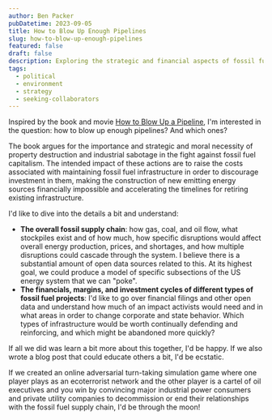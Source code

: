 ```yaml
---
author: Ben Packer
pubDatetime: 2023-09-05
title: How to Blow Up Enough Pipelines
slug: how-to-blow-up-enough-pipelines
featured: false
draft: false
description: Exploring the strategic and financial aspects of fossil fuel infrastructure disruption
tags:
  - political
  - environment
  - strategy
  - seeking-collaborators
---
```


Inspired by the book and movie [How to Blow Up a Pipeline](https://en.wikipedia.org/wiki/How_to_Blow_Up_a_Pipeline), I'm interested in the question: how to blow up enough pipelines? And which ones?

The book argues for the importance and strategic and moral necessity of property destruction and industrial sabotage in the fight against fossil fuel capitalism. The intended impact of these actions are to raise the costs associated with maintaining fossil fuel infrastructure in order to discourage investment in them, making the construction of new emitting energy sources financially impossible and accelerating the timelines for retiring existing infrastructure.

I'd like to dive into the details a bit and understand:
- **The overall fossil supply chain**: how gas, coal, and oil flow, what stockpiles exist and of how much, how specific disruptions would affect overall energy production, prices, and shortages, and how multiple disruptions could cascade through the system. I believe there is a substantial amount of open data sources related to this. At its highest goal, we could produce a model of specific subsections of the US energy system that we can "poke".
- **The financials, margins, and investment cycles of different types of fossil fuel projects**: I'd like to go over financial filings and other open data and understand how much of an impact activists would need and in what areas in order to change corporate and state behavior. Which types of infrastructure would be worth continually defending and reinforcing, and which might be abandoned more quickly?

If all we did was learn a bit more about this together, I'd be happy. If we also wrote a blog post that could educate others a bit, I'd be ecstatic.

If we created an online adversarial turn-taking simulation game where one player plays as an ecoterrorist network and the other player is a cartel of oil executives and you win by convincing major industrial power consumers and private utility companies to decommission or end their relationships with the fossil fuel supply chain, I'd be through the moon!